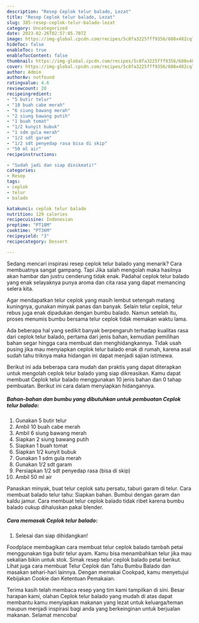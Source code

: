 ```yaml
---
description: "Resep Ceplok telur balado, Lezat"
title: "Resep Ceplok telur balado, Lezat"
slug: 385-resep-ceplok-telur-balado-lezat
category: Uncategorized
date: 2023-02-26T02:57:05.707Z
image: https://img-global.cpcdn.com/recipes/5c8fa3225fff9356/680x482cq70/ceplok-telur-balado-foto-resep-utama.jpg
hideToc: false
enableToc: true
enableTocContent: false
thumbnail: https://img-global.cpcdn.com/recipes/5c8fa3225fff9356/680x482cq70/ceplok-telur-balado-foto-resep-utama.jpg
cover: https://img-global.cpcdn.com/recipes/5c8fa3225fff9356/680x482cq70/ceplok-telur-balado-foto-resep-utama.jpg
author: Admin
authorAv: notfound
ratingvalue: 4.6
reviewcount: 20
recipeingredient:
- "5 butir telur"
- "10 buah cabe merah"
- "6 siung bawang merah"
- "2 siung bawang putih"
- "1 buah tomat"
- "1/2 kunyit bubuk"
- "1 sdm gula merah"
- "1/2 sdt garam"
- "1/2 sdt penyedap rasa bisa di skip"
- "50 ml air"
recipeinstructions:

- "Sudah jadi dan siap dinikmati!"
categories:
- Resep
tags:
- ceplok
- telur
- balado

katakunci: ceplok telur balado 
nutrition: 129 calories
recipecuisine: Indonesian
preptime: "PT18M"
cooktime: "PT36M"
recipeyield: "3"
recipecategory: Dessert

---
```



Sedang mencari inspirasi resep ceplok telur balado yang menarik? Cara membuatnya sangat gampang. Tapi Jika salah mengolah maka hasilnya akan hambar dan justru cenderung tidak enak. Padahal ceplok telur balado yang enak selayaknya punya aroma dan cita rasa yang dapat memancing selera kita.


Agar mendapatkan telur ceplok yang masih lembut setengah matang kuningnya, gunakan minyak panas dan banyak. Selain telur ceplok, telur rebus juga enak dipadukan dengan bumbu balado. Namun setelah itu, proses menumis bumbu bersama telur ceplok tidak memakan waktu lama.

Ada beberapa hal yang sedikit banyak berpengaruh terhadap kualitas rasa dari ceplok telur balado, pertama dari jenis bahan, kemudian pemilihan bahan segar hingga cara membuat dan menghidangkannya. Tidak usah pusing jika mau menyiapkan ceplok telur balado enak di rumah, karena asal sudah tahu triknya maka hidangan ini dapat menjadi sajian istimewa.


Berikut ini ada beberapa cara mudah dan praktis yang dapat diterapkan untuk mengolah ceplok telur balado yang siap dikreasikan. Kamu dapat membuat Ceplok telur balado menggunakan 10 jenis bahan dan 0 tahap pembuatan. Berikut ini cara dalam menyiapkan hidangannya.

<!--inarticleads1-->

##### Bahan-bahan dan bumbu yang dibutuhkan untuk pembuatan Ceplok telur balado:

1. Gunakan 5 butir telur
1. Ambil 10 buah cabe merah
1. Ambil 6 siung bawang merah
1. Siapkan 2 siung bawang putih
1. Siapkan 1 buah tomat
1. Siapkan 1/2 kunyit bubuk
1. Gunakan 1 sdm gula merah
1. Gunakan 1/2 sdt garam
1. Persiapkan 1/2 sdt penyedap rasa (bisa di skip)
1. Ambil 50 ml air


Panaskan minyak, buat telur ceplok satu persatu, taburi garam di telur. Cara membuat balado telur tahu: Siapkan bahan. Bumbui dengan garam dan kaldu jamur. Cara membuat telur ceplok balado tidak ribet karena bumbu balado cukup dihaluskan pakai blender. 

<!--inarticleads2-->

##### Cara memasak Ceplok telur balado:


1. Selesai dan siap dihidangkan!

Foodplace membagikan cara membuat telur ceplok balado tambah petai menggunakan tiga butir telur ayam. Kamu bisa menambahkan telur jika mau sekalian bikin untuk stok. Simak resep telur ceplok balado petai berikut. Lihat juga cara membuat Telur Ceplok dan Tahu Bumbu Balado dan masakan sehari-hari lainnya. Dengan memakai Cookpad, kamu menyetujui Kebijakan Cookie dan Ketentuan Pemakaian. 

Terima kasih telah membaca resep yang tim kami tampilkan di sini. Besar harapan kami, olahan Ceplok telur balado yang mudah di atas dapat membantu kamu menyiapkan makanan yang lezat untuk keluarga/teman maupun menjadi inspirasi bagi anda yang berkeinginan untuk berjualan makanan. Selamat mencoba!
